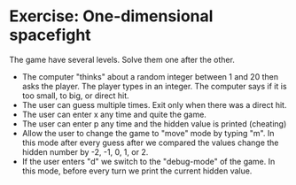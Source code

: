 # Exercise: One-dimensional spacefight

The game have several levels. Solve them one after the other.

* The computer "thinks" about a random integer between 1 and 20 then asks the player. The player types in an integer. The computer says if it is too small, to big, or direct hit.
* The user can guess multiple times. Exit only when there was a direct hit.
* The user can enter x any time and quite the game.
* The user can enter p any time and the hidden value is printed (cheating)
* Allow the user to change the game to "move" mode by typing "m". In this mode after every guess after we compared the values change the hidden number by -2, -1, 0, 1, or 2.
* If the user enters "d" we switch to the "debug-mode" of the game. In this mode, before every turn we print the current hidden value.



